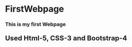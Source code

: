 # FirstWebpage
<h3>This is my first Webpage</h3>
<p style="font-size:22px"><b>Used Html-5, CSS-3 and Bootstrap-4</p>
